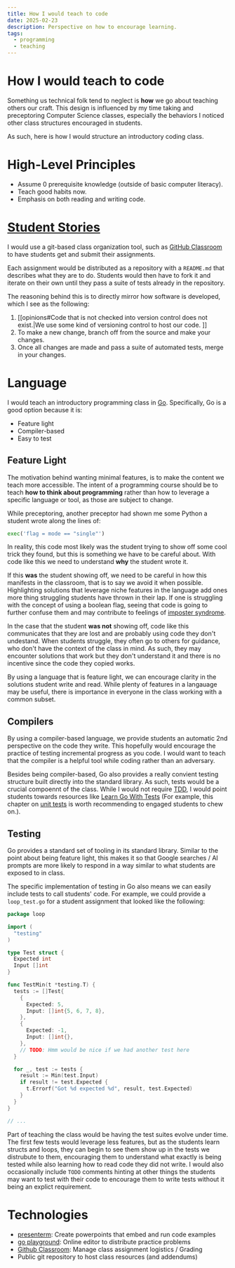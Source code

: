 ```yaml
---
title: How I would teach to code
date: 2025-02-23
description: Perspective on how to encourage learning.
tags:
  - programming
  - teaching
---
```


# How I would teach to code

Something us technical folk tend to neglect is **how** we go about teaching others our craft. This design is influenced by my time taking and preceptoring Computer Science classes, especially the behaviors I noticed other class structures encouraged in students.

<!-- more -->

As such, here is how I would structure an introductory coding class.

# High-Level Principles
- Assume 0 prerequisite knowledge (outside of basic computer literacy).
- Teach good habits now.
- Emphasis on both reading and writing code.

# [Student Stories](https://www.atlassian.com/agile/project-management/user-stories)
I would use a git-based class organization tool, such as [GitHub Classroom](https://classroom.github.com/) to have students get and submit their assignments. 

Each assignment would be distributed as a repository with a `README.md` that describes what they are to do. Students would then have to fork it and iterate on their own until they pass a suite of tests already in the repository.

The reasoning behind this is to directly mirror how software is developed, which I see as the following:

1. [[opinions#Code that is not checked into version control does not exist.|We use some kind of versioning control to host our code. ]]
2. To make a new change, branch off from the source and make your changes.
3. Once all changes are made and pass a suite of automated tests, merge in your changes.

# Language
I would teach an introductory programming class in [Go](https://go.dev/). Specifically, Go is a good option because it is:

- Feature light
- Compiler-based
- Easy to test

## Feature Light
The motivation behind wanting minimal features, is to make the content we teach more accessible. The intent of a programming course should be to teach **how to think about programming** rather than how to leverage a specific language or tool, as those are subject to change. 

While preceptoring, another preceptor had shown me some Python a student wrote along the lines of:

```python
exec('flag = mode == "single"')
```

In reality, this code most likely was the student trying to show off some cool trick they found, but this is something we have to be careful about. With code like this we need to understand **why** the student wrote it.

If this **was** the student showing off, we need to be careful in how this manifests in the classroom, that is to say we avoid it when possible. Highlighting solutions that leverage niche features in the language add ones more thing struggling students have thrown in their lap. If one is struggling with the concept of using a boolean flag, seeing that code is going to further confuse them and may contribute to feelings of [imposter syndrome](https://en.wikipedia.org/wiki/Impostor_syndrome).


In the case that the student **was not** showing off, code like this communicates that they are lost and are probably using code they don't undestand. When students struggle, they often go to others for guidance, who don't have the context of the class in mind. As such, they may encounter solutions that work but they don't understand it and there is no incentive since the code they copied works.

By using a language that is feature light, we can encourage clarity in the solutions student write and read. While plenty of features in a langauage may be useful, there is importance in everyone in the class working with a common subset.

## Compilers

By using a compiler-based language, we provide students an automatic 2nd perspective on the code they write. This hopefully would encourage the practice of testing incremental progress as you code. I would want to teach that the compiler is a helpful tool while coding rather than an adversary.

Besides being compiler-based, Go also provides a really convient testing structure built directly into the standard library. As such, tests would be a crucial compoennt of the class. While I would not require [TDD](https://en.wikipedia.org/wiki/Test-driven_development), I would point students towards resources like [Learn Go With Tests](https://quii.gitbook.io/learn-go-with-tests) (For example, this chapter on [unit tests](https://quii.gitbook.io/learn-go-with-tests/meta/why) is worth recommending to engaged students to chew on.).

## Testing
Go provides a standard set of tooling in its standard library. Similar to the point about being feature light, this makes it so that Google searches / AI prompts are more likely to respond in a way similar to what students are exposed to in class.

The specific implementation of testing in Go also means we can easily include tests to call students' code. For example, we could provide a `loop_test.go` for a student assignment that looked like the following:

```go
package loop

import (
  "testing"
)

type Test struct {
  Expected int
  Input []int
}

func TestMin(t *testing.T) {
  tests := []Test{
    {
      Expected: 5, 
      Input: []int{5, 6, 7, 8},
    },
    {
      Expected: -1, 
      Input: []int{},
    },
    // TODO: Hmm would be nice if we had another test here
  }

  for _, test := tests {
    result := Min(test.Input)
    if result != test.Expected {
      t.Errorf("Got %d expected %d", result, test.Expected)
    }
  }
}

// ...
```

Part of teaching the class would be having the test suites evolve under time. The first few tests would leverage less features, but as the students learn structs and loops, they can begin to see them show up in the tests we distrubute to them, encouraging them to understand what exactly is being tested while also learning how to read code they did not write. I would also occasionally include `TODO` comments hinting at other things the students may want to test with their code to encourage them to write tests without it being an explict requirement.

# Technologies
- [presenterm](https://github.com/mfontanini/presenterm): Create powerpoints that embed and run code examples
- [go playground](https://go.dev/play/): Online editor to distribute practice problems
- [Github Classroom](https://classroom.github.com/): Manage class assignment logistics / Grading
- Public git repository to host class resources (and addendums)
